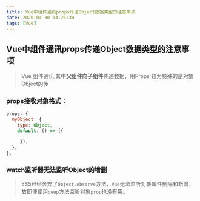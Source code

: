 ```yaml
---
title: Vue中组件通讯props传递Object数据类型的注意事项
date: 2020-04-30 14:26:30
tags: [Vue]
---
```


## Vue中组件通讯props传递Object数据类型的注意事项

>Vue 组件通讯,其中**父组件向子组件**传递数据，用Props
>较为特殊的是对象Object的传

### props接收对象格式：

```javascript
props: {
  myObject: {
    type: Object,
    default: () => ({

     }),
  },
},
```



### watch监听器无法监听Object的增删

> ES5已经舍弃了`Object.observe`方法，`Vue`无法监听对象属性删除和新增，故即使使用`deep`方法监听对象`prop`也没有用。

